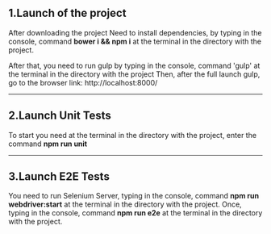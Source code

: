## 1.Launch of the project

After downloading the project
Need to install dependencies, by typing in the console, command **bower i && npm i**
at the terminal in the directory with the project.

After that, you need to run gulp by typing in the console, command 'gulp'
at the terminal in the directory with the project
Then, after the full launch gulp, go to the browser link:
http://localhost:8000/

--------------------------

## 2.Launch Unit Tests

To start you need at the terminal in the directory with the project, enter the command **npm run unit**

--------------------------

## 3.Launch E2E Tests

You need to run Selenium Server, typing in the console, command **npm run webdriver:start**
at the terminal in the directory with the project.
Once, typing in the console, command **npm run e2e**
at the terminal in the directory with the project.
